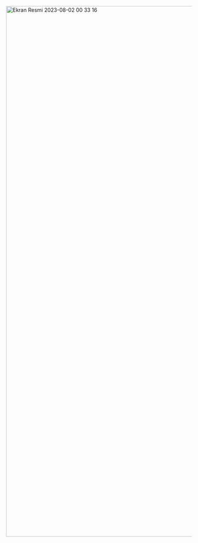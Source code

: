 <img width="1440" alt="Ekran Resmi 2023-08-02 00 33 16" src="https://github.com/AltasAhsen/Patika_CSS_HW_3/assets/95769993/48e1f29a-ff68-4d06-9ae3-3bb996248d60">
